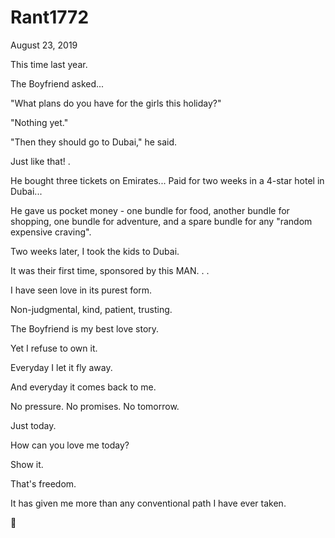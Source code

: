 # Rant1772


August 23, 2019

This time last year.

The Boyfriend asked...

"What plans do you have for the girls this holiday?"

"Nothing yet."

"Then they should go to Dubai," he said.

Just like that!
.

He bought three tickets on Emirates... Paid for two weeks in a 4-star hotel in Dubai...

He gave us pocket money - one bundle for food, another bundle for shopping, one bundle for adventure, and a spare bundle for any "random expensive craving".

Two weeks later, I took the kids to Dubai.

It was their first time, sponsored by this MAN.
.
.

I have seen love in its purest form.

Non-judgmental, kind, patient, trusting.

The Boyfriend is my best love story.

Yet I refuse to own it.

Everyday I let it fly away.

And everyday it comes back to me.

No pressure. No promises. No tomorrow.

Just today. 

How can you love me today? 

Show it.

That's freedom. 

It has given me more than any conventional path I have ever taken.

💚